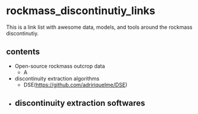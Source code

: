 # rockmass_discontinutiy_links
This is a link list with awesome data, models, and tools around the rockmass discontinutiy.

## contents
- Open-source rockmass outcrop data
  - A
- discontinuity extraction algorithms
  - DSE(https://github.com/adririquelme/DSE)
- discontinuity extraction softwares
  - 
